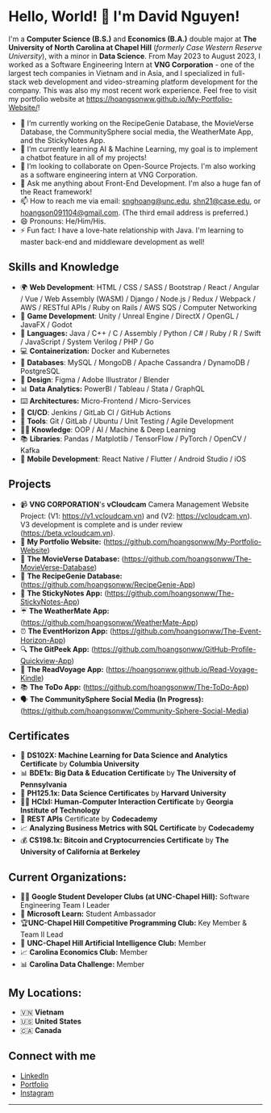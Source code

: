 # Hello, World! 👋 I'm David Nguyen!

I'm a **Computer Science (B.S.)** and **Economics (B.A.)** double major at **The University of North Carolina at Chapel Hill** (*formerly Case Western Reserve University*), with a minor in **Data Science**. From May 2023 to August 2023, I worked as a Software Engineering Intern at **VNG Corporation** - one of the largest tech companies in Vietnam and in Asia, and I specialized in full-stack web development and video-streaming platform development for the company. This was also my most recent work experience. Feel free to visit my portfolio website at https://hoangsonww.github.io/My-Portfolio-Website/!

- 🔭 I’m currently working on the RecipeGenie Database, the MovieVerse Database, the CommunitySphere social media, the WeatherMate App, and the StickyNotes App.
- 🌱 I’m currently learning AI & Machine Learning, my goal is to implement a chatbot feature in all of my projects!
- 👯 I’m looking to collaborate on Open-Source Projects. I'm also working as a software engineering intern at VNG Corporation.
- 💬 Ask me anything about Front-End Development. I'm also a huge fan of the React framework!
- 📫 How to reach me via email: snghoang@unc.edu, shn21@case.edu, or hoangson091104@gmail.com. (The third email address is preferred.)
- 😄 Pronouns: He/Him/His.
- ⚡ Fun fact: I have a love-hate relationship with Java. I'm learning to master back-end and middleware development as well!

## Skills and Knowledge
* 🌍 **Web Development**: HTML / CSS / SASS / Bootstrap / React / Angular / Vue / Web Assembly (WASM) / Django / Node.js / Redux / Webpack / AWS / RESTful APIs / Ruby on Rails / AWS SQS / Computer Networking
* 🎲 **Game Development**: Unity / Unreal Engine / DirectX / OpenGL / JavaFX / Godot
* 🐍 **Languages:** Java / C++ / C / Assembly / Python / C# / Ruby / R / Swift / JavaScript / System Verilog / PHP / Go
* 💻 **Containerization:** Docker and Kubernetes
* 🚀 **Databases**: MySQL / MongoDB / Apache Cassandra / DynamoDB / PostgreSQL
* 🎨 **Design**: Figma / Adobe Illustrator / Blender
* 📊 **Data Analytics:** PowerBI / Tableau / Stata / GraphQL
* ⌨️ **Architectures:** Micro-Frontend / Micro-Services
* 🔧 **CI/CD**: Jenkins / GitLab CI / GitHub Actions
* 🔧 **Tools**: Git / GitLab / Ubuntu / Unit Testing / Agile Development 
* 👨‍💻 **Knowledge**: OOP / AI / Machine & Deep Learning
* 📚 **Libraries**: Pandas / Matplotlib / TensorFlow / PyTorch / OpenCV / Kafka
* 📱 **Mobile Development**: React Native / Flutter / Android Studio / iOS

## Projects
* 📹 **VNG CORPORATION**'s **vCloudcam** Camera Management Website Project: (V1: https://v1.vcloudcam.vn) and (V2: https://vcloudcam.vn). V3 development is complete and is under review (https://beta.vcloudcam.vn).
* 🌟 **My Portfolio Website:**     (https://github.com/hoangsonww/My-Portfolio-Website)
* 🎥 **The MovieVerse Database:**  (https://github.com/hoangsonww/The-MovieVerse-Database)
* 🍲 **The RecipeGenie Database:** (https://github.com/hoangsonww/RecipeGenie-App)
* 📝 **The StickyNotes App:**      (https://github.com/hoangsonww/The-StickyNotes-App)
* ☔ **The WeatherMate App:**      (https://github.com/hoangsonww/WeatherMate-App)
* ⏰ **The EventHorizon App:**     (https://github.com/hoangsonww/The-Event-Horizon-App)
* 🔍 **The GitPeek App:**          (https://github.com/hoangsonww/GitHub-Profile-Quickview-App)
* 📖 **The ReadVoyage App:**       (https://hoangsonww.github.io/Read-Voyage-Kindle)
* 📚 **The ToDo App:**             (https://github.com/hoangsonww/The-ToDo-App)
* 🗣️ **The CommunitySphere Social Media (In Progress):**      (https://github.com/hoangsonww/Community-Sphere-Social-Media)

## Certificates
* 🤖 **DS102X: Machine Learning for Data Science and Analytics Certificate** by **Columbia University**
* 📊 **BDE1x: Big Data & Education Certificate** by **The University of Pennsylvania**
* 💾 **PH125.1x: Data Science Certificates** by **Harvard University**
* 👨‍💻 **HCIxI: Human-Computer Interaction Certificate** by **Georgia Institute of Technology**
* 🔗 **REST APIs** Certificate by **Codecademy**
* 📈 **Analyzing Business Metrics with SQL Certificate** by **Codecademy**
* 💰 **CS198.1x: Bitcoin and Cryptocurrencies Certificate** by **The University of California at Berkeley**

## Current Organizations:
* 🧑‍💻 **Google Student Developer Clubs (at UNC-Chapel Hill):** Software Engineering Team I Leader
* 🏅 **Microsoft Learn:** Student Ambassador
* 🏆**UNC-Chapel Hill Competitive Programming Club:** Key Member & Team II Lead
* 🤖 **UNC-Chapel Hill Artificial Intelligence Club:** Member
* 📈 **Carolina Economics Club:** Member
* 📊 **Carolina Data Challenge:** Member

## My Locations:
* 🇻🇳 **Vietnam**
* 🇺🇸 **United States**
* 🇨🇦 **Canada**

## Connect with me
* [LinkedIn](https://www.linkedin.com/in/hoangsonw/)
* [Portfolio](https://hoangsonww.github.io/My-Portfolio-Website)
* [Instagram](https://www.instagram.com/hoangsonw_)

---
